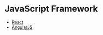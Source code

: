 # JavaScript Framework

* [React](http://facebook.github.io/react/)
* [AngularJS](https://angularjs.org/)
